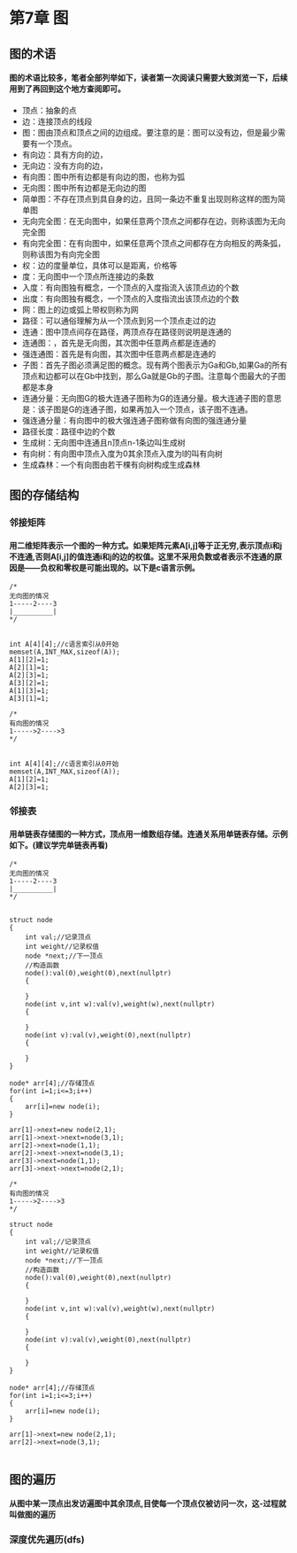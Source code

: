 # 第7章 图
## 图的术语
#### 图的术语比较多，笔者全部列举如下，读者第一次阅读只需要大致浏览一下，后续用到了再回到这个地方查阅即可。
- 顶点：抽象的点
- 边：连接顶点的线段
- 图：图由顶点和顶点之间的边组成。要注意的是：图可以没有边，但是最少需要有一个顶点。
- 有向边：具有方向的边，
- 无向边：没有方向的边，
- 有向图：图中所有边都是有向边的图，也称为弧
- 无向图：图中所有边都是无向边的图
- 简单图：不存在顶点到具自身的边，且同一条边不重复出现则称这样的图为简单图
- 无向完全图：在无向图中，如果任意两个顶点之间都存在边，则称该图为无向完全图
- 有向完全图：在有向图中，如果任意两个顶点之间都存在方向相反的两条弧，则称该图为有向完全图
- 权：边的度量单位，具体可以是距离，价格等
- 度：无向图中一个顶点所连接边的条数
- 入度：有向图独有概念，一个顶点的入度指流入该顶点边的个数
- 出度：有向图独有概念，一个顶点的入度指流出该顶点边的个数
- 网：图上的边或弧上带权则称为网
- 路径：可以通俗理解为从一个顶点到另一个顶点走过的边
- 连通：图中顶点间存在路径，两顶点存在路径则说明是连通的
- 连通图：，首先是无向图，其次图中任意两点都是连通的
- 强连通图：首先是有向图，其次图中任意两点都是连通的
- 子图：首先子图必须满足图的概念。现有两个图表示为Ga和Gb,如果Ga的所有顶点和边都可以在Gb中找到，那么Ga就是Gb的子图。注意每个图最大的子图都是本身
- 连通分量：无向图G的极大连通子图称为G的连通分量。极大连通子图的意思是：该子图是G的连通子图，如果再加入一个顶点，该子图不连通。
- 强连通分量：有向图中的极大强连通子图称做有向图的强连通分量
- 路径长度：路径中边的个数
- 生成树：无向图中连通且n顶点n-1条边叫生成树
- 有向树：有向图中顶点入度为0其余顶点入度为l的叫有向树
- 生成森林：—个有向图由若干棵有向树构成生成森林
## 图的存储结构
### 邻接矩阵
#### 用二维矩阵表示一个图的一种方式。如果矩阵元素A[i,j]等于正无穷,表示顶点i和j不连通,否则A[i,j]的值连通i和j的边的权值。这里不采用负数或者表示不连通的原因是——负权和零权是可能出现的。以下是c语言示例。

```
/*
无向图的情况
1-----2----3
|__________|
*/


int A[4][4];//c语言索引从0开始
memset(A,INT_MAX,sizeof(A));
A[1][2]=1;
A[2][1]=1;
A[2][3]=1;
A[3][2]=1;
A[1][3]=1;
A[3][1]=1;
```

```
/*
有向图的情况
1----->2---->3
*/


int A[4][4];//c语言索引从0开始
memset(A,INT_MAX,sizeof(A));
A[1][2]=1;
A[2][3]=1;
```
### 邻接表
#### 用单链表存储图的一种方式，顶点用一维数组存储。连通关系用单链表存储。示例如下。(建议学完单链表再看)

```
/*
无向图的情况
1-----2----3
|__________|
*/


struct node
{
    int val;//记录顶点
    int weight//记录权值
    node *next;//下一顶点
    //构造函数
    node():val(0),weight(0),next(nullptr)
    {

    }
    node(int v,int w):val(v),weight(w),next(nullptr)
    {

    }
    node(int v):val(v),weight(0),next(nullptr)
    {

    }
}

node* arr[4];//存储顶点
for(int i=1;i<=3;i++)
{
    arr[i]=new node(i);
}

arr[1]->next=new node(2,1);
arr[1]->next->next=node(3,1);
arr[2]->next=node(1,1);
arr[2]->next->next=node(3,1);
arr[3]->next=node(1,1);
arr[3]->next->next=node(2,1);
```

```
/*
有向图的情况
1----->2---->3
*/

struct node
{
    int val;//记录顶点
    int weight//记录权值
    node *next;//下一顶点
    //构造函数
    node():val(0),weight(0),next(nullptr)
    {

    }
    node(int v,int w):val(v),weight(w),next(nullptr)
    {

    }
    node(int v):val(v),weight(0),next(nullptr)
    {

    }
}

node* arr[4];//存储顶点
for(int i=1;i<=3;i++)
{
    arr[i]=new node(i);
}

arr[1]->next=new node(2,1);
arr[2]->next=node(3,1);


```

## 图的遍历
#### 从图中某一顶点出发访遍图中其余顶点,目使每一个顶点仅被访问一次，这-过程就叫做图的遍历

### 深度优先遍历(dfs)
#### 
